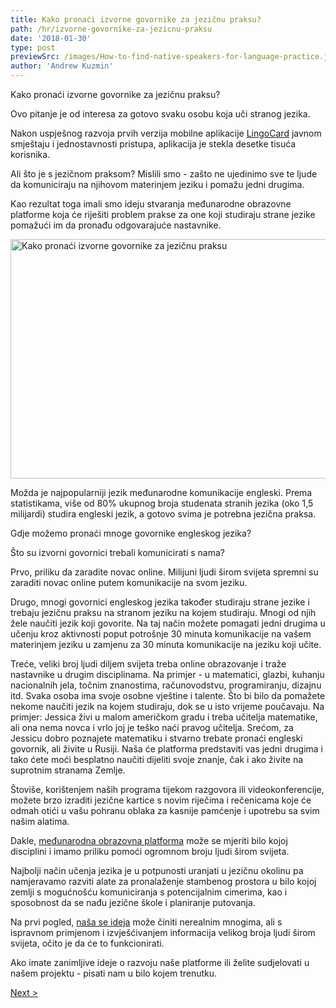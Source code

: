 ```yaml
---
title: Kako pronaći izvorne govornike za jezičnu praksu?
path: /hr/izvorne-govornike-za-jezicnu-praksu
date: '2018-01-30'
type: post
previewSrc: /images/How-to-find-native-speakers-for-language-practice.jpg
author: 'Andrew Kuzmin'
---
```


Kako pronaći izvorne govornike za jezičnu praksu?

Ovo pitanje je od interesa za gotovo svaku osobu koja uči stranog jezika.

Nakon uspješnog razvoja prvih verzija mobilne aplikacije <a href="https://lingocard.com">LingoCard</a> javnom smještaju i jednostavnosti pristupa, aplikacija je stekla desetke tisuća korisnika.

Ali što je s jezičnom praksom? Mislili smo - zašto ne ujedinimo sve te ljude da komuniciraju na njihovom materinjem jeziku i pomažu jedni drugima.

Kao rezultat toga imali smo ideju stvaranja međunarodne obrazovne platforme koja će riješiti problem prakse za one koji studiraju strane jezike pomažući im da pronađu odgovarajuće nastavnike.

<img class="aligncenter wp-image-78 size-full" src="../images/platform/social-network.jpg" alt="Kako pronaći izvorne govornike za jezičnu praksu" width="628" height="383" />

Možda je najpopularniji jezik međunarodne komunikacije engleski. Prema statistikama, više od 80% ukupnog broja studenata stranih jezika (oko 1,5 milijardi) studira engleski jezik, a gotovo svima je potrebna jezična praksa.

Gdje možemo pronaći mnoge govornike engleskog jezika?

Što su izvorni govornici trebali komunicirati s nama?

Prvo, priliku da zaradite novac online. Milijuni ljudi širom svijeta spremni su zaraditi novac online putem komunikacije na svom jeziku.

Drugo, mnogi govornici engleskog jezika također studiraju strane jezike i trebaju jezičnu praksu na stranom jeziku na kojem studiraju. Mnogi od njih žele naučiti jezik koji govorite. Na taj način možete pomagati jedni drugima u učenju kroz aktivnosti poput potrošnje 30 minuta komunikacije na vašem materinjem jeziku u zamjenu za 30 minuta komunikacije na jeziku koji učite.

Treće, veliki broj ljudi diljem svijeta treba online obrazovanje i traže nastavnike u drugim disciplinama. Na primjer - u matematici, glazbi, kuhanju nacionalnih jela, točnim znanostima, računovodstvu, programiranju, dizajnu itd. Svaka osoba ima svoje osobne vještine i talente. Što bi bilo da pomažete nekome naučiti jezik na kojem studiraju, dok se u isto vrijeme poučavaju. Na primjer: Jessica živi u malom američkom gradu i treba učitelja matematike, ali ona nema novca i vrlo joj je teško naći pravog učitelja. Srećom, za Jessicu dobro poznajete matematiku i stvarno trebate pronaći engleski govornik, ali živite u Rusiji. Naša će platforma predstaviti vas jedni drugima i tako ćete moći besplatno naučiti dijeliti svoje znanje, čak i ako živite na suprotnim stranama Zemlje.

Štoviše, korištenjem naših programa tijekom razgovora ili videokonferencije, možete brzo izraditi jezične kartice s novim riječima i rečenicama koje će odmah otići u vašu pohranu oblaka za kasnije pamćenje i upotrebu sa svim našim alatima.

Dakle, <a href="https://lingocard.com">međunarodna obrazovna platforma</a> može se mjeriti bilo kojoj disciplini i imamo priliku pomoći ogromnom broju ljudi širom svijeta.

Najbolji način učenja jezika je u potpunosti uranjati u jezičnu okolinu pa namjeravamo razviti alate za pronalaženje stambenog prostora u bilo kojoj zemlji s mogućnošću komuniciranja s potencijalnim cimerima, kao i sposobnost da se nađu jezične škole i planiranje putovanja.

Na prvi pogled, <a href="/hr/?lang=hr">naša se ideja</a> može činiti nerealnim mnogima, ali s ispravnom primjenom i izvješćivanjem informacija velikog broja ljudi širom svijeta, očito je da će to funkcionirati.

Ako imate zanimljive ideje o razvoju naše platforme ili želite sudjelovati u našem projektu - pisati nam u bilo kojem trenutku.

<a href="/hr/kako-brzo-uciti-engleski">Next ></a>
